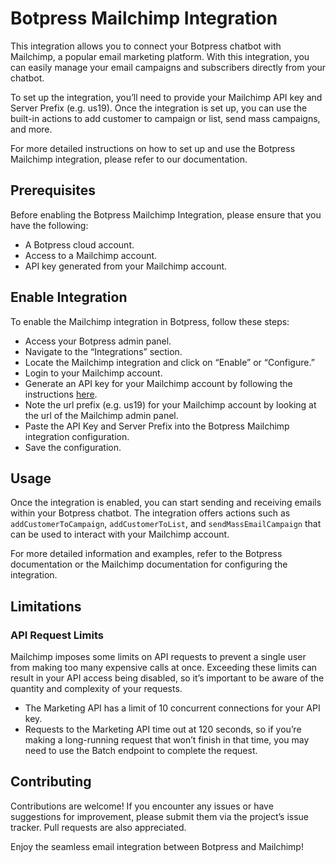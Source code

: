 # Botpress Mailchimp Integration

This integration allows you to connect your Botpress chatbot with Mailchimp, a popular email marketing platform. With this integration, you can easily manage your email campaigns and subscribers directly from your chatbot.

To set up the integration, you’ll need to provide your Mailchimp API key and Server Prefix (e.g. us19). Once the integration is set up, you can use the built-in actions to add customer to campaign or list, send mass campaigns, and more.

For more detailed instructions on how to set up and use the Botpress Mailchimp integration, please refer to our documentation.

## Prerequisites

Before enabling the Botpress Mailchimp Integration, please ensure that you have the following:

- A Botpress cloud account.
- Access to a Mailchimp account.
- API key generated from your Mailchimp account.

## Enable Integration

To enable the Mailchimp integration in Botpress, follow these steps:

- Access your Botpress admin panel.
- Navigate to the “Integrations” section.
- Locate the Mailchimp integration and click on “Enable” or “Configure.”
- Login to your Mailchimp account.
- Generate an API key for your Mailchimp account by following the instructions [here](https://mailchimp.com/help/about-api-keys/#Generate_an_API_key).
- Note the url prefix (e.g. us19) for your Mailchimp account by looking at the url of the Mailchimp admin panel.
- Paste the API Key and Server Prefix into the Botpress Mailchimp integration configuration.
- Save the configuration.

## Usage

Once the integration is enabled, you can start sending and receiving emails within your Botpress chatbot. The integration offers actions such as `addCustomerToCampaign`, `addCustomerToList`, and `sendMassEmailCampaign` that can be used to interact with your Mailchimp account.

For more detailed information and examples, refer to the Botpress documentation or the Mailchimp documentation for configuring the integration.

## Limitations

### API Request Limits

Mailchimp imposes some limits on API requests to prevent a single user from making too many expensive calls at once. Exceeding these limits can result in your API access being disabled, so it’s important to be aware of the quantity and complexity of your requests.

- The Marketing API has a limit of 10 concurrent connections for your API key.
- Requests to the Marketing API time out at 120 seconds, so if you’re making a long-running request that won’t finish in that time, you may need to use the Batch endpoint to complete the request.

## Contributing

Contributions are welcome! If you encounter any issues or have suggestions for improvement, please submit them via the project’s issue tracker. Pull requests are also appreciated.

Enjoy the seamless email integration between Botpress and Mailchimp!
